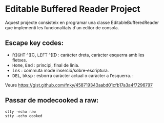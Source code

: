 # Editable Buffered Reader Project
Aquest projecte consisteix en programar una classe EditableBufferedReader que implementi les funcionalitats d'un editor de consola.

## Escape key codes:
- <kbd>RIGHT</kbd> ^[[C, <kbd>LEFT</kbd> ^[[D : caràcter dreta, caràcter esquerra amb les fletxes.
- <kbd>Home</kbd>, <kbd>End</kbd> : principi, final de línia.
- <kbd>ins</kbd> : commuta mode inserció/sobre-escriptura.
- <kbd>DEL</kbd>, <kbd>bksp</kbd> : esborra caràcter actual o caràcter a l’esquerra. :

Veure https://gist.github.com/fnky/458719343aabd01cfb17a3a4f7296797
## Passar de modecooked a raw:
```console
stty -echo raw 
stty -echo cooked
```